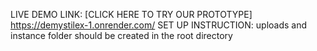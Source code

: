 LIVE DEMO LINK:
 [CLICK HERE TO TRY OUR PROTOTYPE]
 https://demystilex-1.onrender.com/
SET UP INSTRUCTION:
uploads and instance folder should be created in the root directory 
